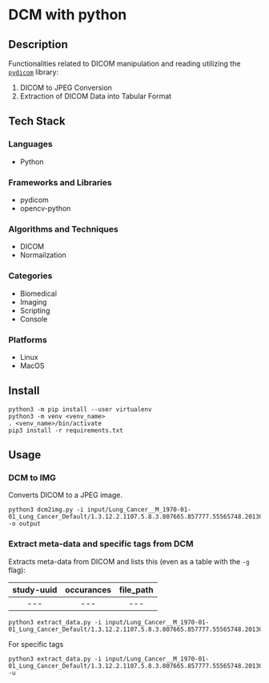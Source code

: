# DCM with python

## Description

Functionalities related to DICOM manipulation and reading utilizing the [`pydicom`](https://pydicom.github.io/) library:

1. DICOM to JPEG Conversion
1. Extraction of DICOM Data into Tabular Format

## Tech Stack

### Languages
- Python

### Frameworks and Libraries
- pydicom
- opencv-python

### Algorithms and Techniques
- DICOM
- Normailzation

### Categories
- Biomedical
- Imaging
- Scripting
- Console

### Platforms
- Linux
- MacOS

## Install
```
python3 -m pip install --user virtualenv
python3 -m venv <venv_name>
. <venv_name>/bin/activate
pip3 install -r requirements.txt
```

## Usage

### DCM to IMG

Converts DICOM to a JPEG image.

```shell
python3 dcm2img.py -i input/Lung_Cancer__M_1970-01-01_Lung_Cancer_Default/1.3.12.2.1107.5.8.3.807665.857777.55565748.2013031511383306/1.3.12.2.1107.5.1.4.60171.30000013031907425126200000204 -o output
```

### Extract meta-data and specific tags from DCM

Extracts meta-data from DICOM and lists this (even as a table with the `-g` flag):

| study-uuid  |   occurances  |   file_path |
|    :---:    |     :---:     |     :---:   |
|     ---     |      ---      |      ---    |


```shell
python3 extract_data.py -i input/Lung_Cancer__M_1970-01-01_Lung_Cancer_Default/1.3.12.2.1107.5.8.3.807665.857777.55565748.2013031511383306/1.3.12.2.1107.5.1.4.60171.30000013031907425126200000204
```

For specific tags
```shell
python3 extract_data.py -i input/Lung_Cancer__M_1970-01-01_Lung_Cancer_Default/1.3.12.2.1107.5.8.3.807665.857777.55565748.2013031511383306/1.3.12.2.1107.5.1.4.60171.30000013031907425126200000204 -u
```

